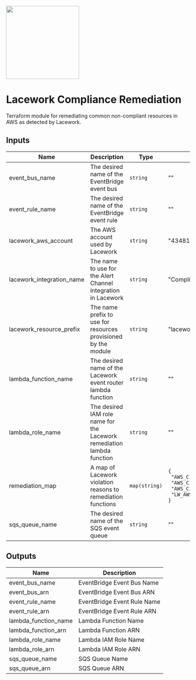 <a href="https://lacework.com"><img src="https://techally-content.s3-us-west-1.amazonaws.com/public-content/lacework_logo_full.png" width="200"></a>

# Lacework Compliance Remediation

Terraform module for remediating common non-compliant resources in AWS as detected by Lacework.

## Inputs

| Name | Description | Type | Default | Required |
|------|-------------|------|---------|:--------:|
| event_bus_name | The desired name of the EventBridge event bus | `string` | "" | no |
| event_rule_name | The desired name of the EventBridge event rule | `string` | "" | no |
| lacework_aws_account | The AWS account used by Lacework | `string` | "434813966438" | no |
| lacework_integration_name | The name to use for the Alert Channel integration in Lacework | `string` | "Compliance Events to CloudWatch" | no |
| lacework_resource_prefix | The name prefix to use for resources provisioned by the module | `string` | "lacework-remediation" | no |
| lambda_function_name | The desired name of the Lacework event router lambda function | `string` | "" | no |
| lambda_role_name | The desired IAM role name for the Lacework remediation lambda function | `string` | "" | no |
| remediation_map | A map of Lacework violation reasons to remediation functions | `map(string)` | <code>{<br>&nbsp;"AWS_CIS_1_3_PasswordNotUsed":"iam_disable_login_profile",<br>&nbsp;"AWS_CIS_1_3_AccessKey1NotUsed":"iam_disable_unused_access_key",<br>&nbsp;"AWS_CIS_1_4_AccessKey1NotRotated":"iam_disable_unused_access_key",<br>&nbsp;"LW_AWS_GENERAL_SECURITY_1_Ec2InstanceWithoutTags":"ec2_stop_instance"<br>}</code> | no |
| sqs_queue_name | The desired name of the SQS event queue | `string` | "" | no |

## Outputs

| Name | Description |
|------|-------------|
| event_bus_name | EventBridge Event Bus Name |
| event_bus_arn | EventBridge Event Bus ARN |
| event_rule_name | EventBridge Event Rule Name |
| event_rule_arn | EventBridge Event Rule ARN |
| lambda_function_name | Lambda Function Name |
| lambda_function_arn | Lambda Function ARN |
| lambda_role_name | Lambda IAM Role Name |
| lambda_role_arn | Lambda IAM Role ARN |
| sqs_queue_name | SQS Queue Name |
| sqs_queue_arn | SQS Queue ARN |
